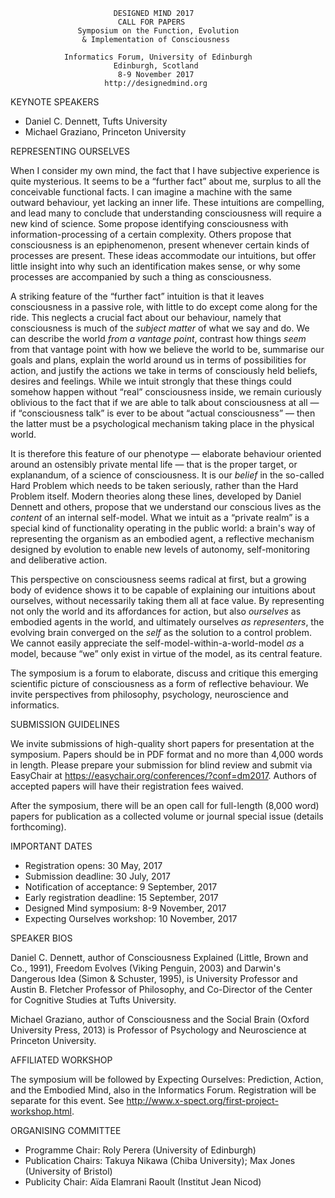                            DESIGNED MIND 2017
                            CALL FOR PAPERS
                   Symposium on the Function, Evolution
                    & Implementation of Consciousness

                Informatics Forum, University of Edinburgh
                           Edinburgh, Scotland
                            8-9 November 2017
                         http://designedmind.org

KEYNOTE SPEAKERS

* Daniel C. Dennett, Tufts University
* Michael Graziano, Princeton University

REPRESENTING OURSELVES

When I consider my own mind, the fact that I have subjective experience is
quite mysterious. It seems to be a &ldquo;further fact&rdquo; about me,
surplus to all the conceivable functional facts. I can imagine a machine with
the same outward behaviour, yet lacking an inner life. These intuitions are
compelling, and lead many to conclude that understanding consciousness will
require a new kind of science. Some propose identifying consciousness with
information-processing of a certain complexity. Others propose that
consciousness is an epiphenomenon, present whenever certain kinds of processes
are present. These ideas accommodate our intuitions, but offer little insight
into why such an identification makes sense, or why some processes are
accompanied by such a thing as consciousness.
 
A striking feature of the &ldquo;further fact&rdquo; intuition is that it
leaves consciousness in a passive role, with little to do except come along
for the ride. This neglects a crucial fact about our behaviour, namely that
consciousness is much of the _subject matter_ of what we say and do. We can
describe the world _from a vantage point_, contrast how things _seem_ from
that vantage point with how we believe the world to be, summarise our goals
and plans, explain the world around us in terms of possibilities for action,
and justify the actions we take in terms of consciously held beliefs, desires
and feelings. While we intuit strongly that these things could somehow happen
without &ldquo;real&rdquo; consciousness inside, we remain curiously oblivious
to the fact that if we are able to talk about consciousness at all &mdash; if
&ldquo;consciousness talk&rdquo; is ever to be about &ldquo;actual
consciousness&rdquo; &mdash; then the latter must be a psychological mechanism
taking place in the physical world.

It is therefore this feature of our phenotype &mdash; elaborate behaviour
oriented around an ostensibly private mental life &mdash; that is the proper
target, or explanandum, of a science of consciousness. It is our _belief_ in
the so-called Hard Problem which needs to be taken seriously, rather than the
Hard Problem itself. Modern theories along these lines, developed by Daniel
Dennett and others, propose that we understand our conscious lives as the
_content_ of an internal self-model. What we intuit as a &ldquo;private
realm&rdquo; is a special kind of functionality operating in the public world:
a brain's way of representing the organism as an embodied agent, a reflective
mechanism designed by evolution to enable new levels of autonomy,
self-monitoring and deliberative action.

This perspective on consciousness seems radical at first, but a growing body
of evidence shows it to be capable of explaining our intuitions about
ourselves, without necessarily taking them all at face value. By representing
not only the world and its affordances for action, but also _ourselves_ as
embodied agents in the world, and ultimately ourselves _as representers_, the
evolving brain converged on the _self_ as the solution to a control problem.
We cannot easily appreciate the self-model-within-a-world-model _as_ a model,
because &ldquo;we&rdquo; only exist in virtue of the model, as its central
feature.

The symposium is a forum to elaborate, discuss and critique this emerging
scientific picture of consciousness as a form of reflective behaviour. We
invite perspectives from philosophy, psychology, neuroscience and informatics.

SUBMISSION GUIDELINES

We invite submissions of high-quality short papers for presentation at the
symposium. Papers should be in PDF format and no more than 4,000 words in
length. Please prepare your submission for blind review and submit via
EasyChair at https://easychair.org/conferences/?conf=dm2017. Authors of
accepted papers will have their registration fees waived.

After the symposium, there will be an open call for full-length (8,000 word)
papers for publication as a collected volume or journal special issue (details
forthcoming).

IMPORTANT DATES

- Registration opens: 30 May, 2017
- Submission deadline: 30 July, 2017
- Notification of acceptance: 9 September, 2017
- Early registration deadline: 15 September, 2017
- Designed Mind symposium: 8-9 November, 2017
- Expecting Ourselves workshop: 10 November, 2017 

SPEAKER BIOS

Daniel C. Dennett, author of Consciousness Explained (Little, Brown and Co.,
1991), Freedom Evolves (Viking Penguin, 2003) and Darwin's Dangerous Idea
(Simon & Schuster, 1995), is University Professor and Austin B. Fletcher
Professor of Philosophy, and Co-Director of the Center for Cognitive Studies
at Tufts University.

Michael Graziano, author of Consciousness and the Social Brain (Oxford
University Press, 2013) is Professor of Psychology and Neuroscience at
Princeton University.

AFFILIATED WORKSHOP 

The symposium will be followed by Expecting Ourselves: Prediction, Action, and
the Embodied Mind, also in the Informatics Forum. Registration will be
separate for this event. See
http://www.x-spect.org/first-project-workshop.html.

ORGANISING COMMITTEE

- Programme Chair: Roly Perera (University of Edinburgh)
- Publication Chairs: Takuya Nikawa (Chiba University); Max Jones (University of Bristol)
- Publicity Chair: Aïda Elamrani Raoult (Institut Jean Nicod)
